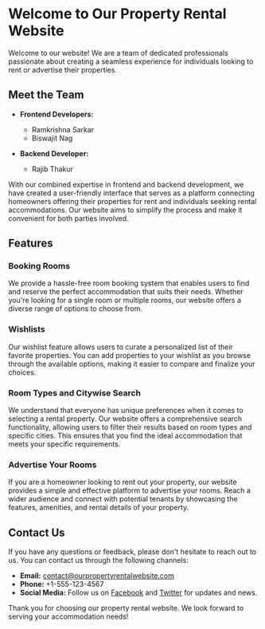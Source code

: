 # Welcome to Our Property Rental Website

Welcome to our website! We are a team of dedicated professionals passionate about creating a seamless experience for individuals looking to rent or advertise their properties.

## Meet the Team

- **Frontend Developers:**
  - Ramkrishna Sarkar
  - Biswajit Nag

- **Backend Developer:**
  - Rajib Thakur

With our combined expertise in frontend and backend development, we have created a user-friendly interface that serves as a platform connecting homeowners offering their properties for rent and individuals seeking rental accommodations. Our website aims to simplify the process and make it convenient for both parties involved.

## Features

### Booking Rooms

We provide a hassle-free room booking system that enables users to find and reserve the perfect accommodation that suits their needs. Whether you're looking for a single room or multiple rooms, our website offers a diverse range of options to choose from.

### Wishlists

Our wishlist feature allows users to curate a personalized list of their favorite properties. You can add properties to your wishlist as you browse through the available options, making it easier to compare and finalize your choices.

### Room Types and Citywise Search

We understand that everyone has unique preferences when it comes to selecting a rental property. Our website offers a comprehensive search functionality, allowing users to filter their results based on room types and specific cities. This ensures that you find the ideal accommodation that meets your specific requirements.

### Advertise Your Rooms

If you are a homeowner looking to rent out your property, our website provides a simple and effective platform to advertise your rooms. Reach a wider audience and connect with potential tenants by showcasing the features, amenities, and rental details of your property.

## Contact Us

If you have any questions or feedback, please don't hesitate to reach out to us. You can contact us through the following channels:

- **Email:** [contact@ourpropertyrentalwebsite.com](mailto:contact@ourpropertyrentalwebsite.com)
- **Phone:** +1-555-123-4567
- **Social Media:** Follow us on [Facebook](https://www.facebook.com/ourpropertyrentalwebsite) and [Twitter](https://twitter.com/ourpropertyrentalwebsite) for updates and news.

Thank you for choosing our property rental website. We look forward to serving your accommodation needs!